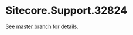 # Sitecore.Support.32824

See [master branch](https://github.com/sitecoresupport/Sitecore.Support.32824) for details.